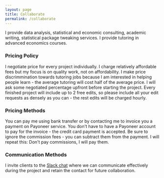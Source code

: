 ```yaml
---
layout: page
title: Collaborate 
permalink: /collaborate 
---
```


I provide data analysis, statistical and economic consulting, academic writing, statistical package tweaking services. I provide tutoring in advanced economics courses.

### Pricing Policy
I negotiate price for every project individually. I charge relatively affordable fees but my focus is on quality work, not on affordability. 
I make price discrimmination towards tutoring jobs because I am interested in helping people learn - the average tutoring will cost half of the average price. 
I will ask some negotiated percentage upfront before starting the project. Every finished project will include up to 2 free edits, so please include all your edit requests as densely as you can - the rest edits will be charged hourly.

### Pricing Methods
You can pay me using bank transfer or by contacting me to invoice you a payment on Payoneer service. You don't have to have a Payoneer account to pay for the invoice - the credit card payment is accepted. Be sure to ignore the commission fees - you can subtract them from the payment. I will repeat this: Don't pay commissions, I will pay them.


### Communication Methods
I invite clients to the [Slack chat](http://ravshansk.slack.com) where we can communicate effectively during the project and retain the contact for future collaboration.
